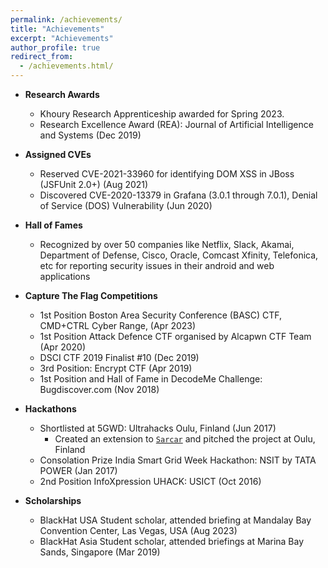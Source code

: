 ```yaml
---
permalink: /achievements/
title: "Achievements"
excerpt: "Achievements"
author_profile: true
redirect_from: 
  - /achievements.html/
---
```

* **Research Awards**
  * Khoury Research Apprenticeship awarded for Spring 2023. 
  * Research Excellence Award (REA): Journal of Artificial Intelligence and Systems (Dec 2019) 

* **Assigned CVEs**
  * Reserved CVE-2021-33960 for identifying DOM XSS in JBoss (JSFUnit 2.0+) (Aug 2021)
  * Discovered CVE-2020-13379 in Grafana (3.0.1 through 7.0.1), Denial of Service (DOS) Vulnerability (Jun 2020)

* **Hall of Fames**
  * Recognized by over 50 companies like Netflix, Slack, Akamai, Department of Defense, Cisco, Oracle, Comcast Xfinity, Telefonica, etc for reporting security issues in their android and web applications

* **Capture The Flag Competitions**
  * 1st Position Boston Area Security Conference (BASC) CTF, CMD+CTRL Cyber Range, (Apr 2023)
  * 1st Position Attack Defence CTF organised by Alcapwn CTF Team (Apr 2020)
  * DSCI CTF 2019 Finalist #10 (Dec 2019)
  * 3rd Position: Encrypt CTF (Apr 2019)
  * 1st Position and Hall of Fame in DecodeMe Challenge: Bugdiscover.com (Nov 2018)

* **Hackathons**
  * Shortlisted at 5GWD: Ultrahacks Oulu, Finland (Jun 2017)
    * Created an extension to [`Sarcar`](https://github.com/Kida007/SarCar) and pitched the project at Oulu, Finland
  * Consolation Prize India Smart Grid Week Hackathon: NSIT by TATA POWER (Jan 2017)
  * 2nd Position InfoXpression UHACK: USICT (Oct 2016)

* **Scholarships**
  * BlackHat USA Student scholar, attended briefing at Mandalay Bay Convention Center, Las Vegas, USA (Aug 2023)
  * BlackHat Asia Student scholar, attended briefings at Marina Bay Sands, Singapore (Mar 2019) 